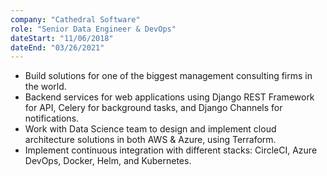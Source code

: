 ```yaml
---
company: "Cathedral Software"
role: "Senior Data Engineer & DevOps"
dateStart: "11/06/2018"
dateEnd: "03/26/2021"
---
```


* Build solutions for one of the biggest management consulting firms in the world.
* Backend services for web applications using Django REST Framework for API, Celery for background tasks, and Django Channels for notifications.
* Work with Data Science team to design and implement cloud architecture solutions in both AWS & Azure, using Terraform.
* Implement continuous integration with different stacks: CircleCI, Azure DevOps, Docker, Helm, and Kubernetes.
